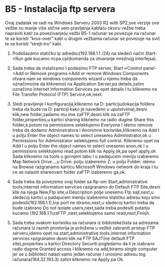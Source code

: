 B5 - Instalacija ftp servera
============================

Ovaj zadatak se radi na Windows Serveru 2003 R2 with SP2,sve verzije ove vežbe su manje više slične sem pravljenja kabla(u okviru vežbe treba napraviti kabl za povezivanje)u vežbi B5-1 računar se povezuje na računar te se koristi “kros-over” kabl u drugim vežbama računar se povezuje na svič te se koristi “strejt-tru” kabl.

1.  Podešavamo statičku ip adredsu(192.168.1.1 /24) na sledeći način Start->Run gde kucamo ncpa.cpl(komanda za  otvaranje mrežnog interfejsa).

2.	Sada treba da instaliramo I  podesimo FTP server, Start->Control panel->Add or Remove programs->Add or remove Windows Components otvara nam se windows components wizard u njemu treba da označimo(ne da kliknemo) na Application Server,pa details,zatim označimo  Internet Information Services pa opet details I tu kliknemo na File Transfer Protocol (FTP) Service,ok,next.

3.	Sledi pravljenje I konfiguracija,kliknemo na D: particiju(lokacija foldera treba da bude na D: particiji kako je navedeno u uputstvima),desni klik,new folder,zadamo mu ime zaFTP,desni klik na zaFTP folder,properties,u kartici sharing kliknemo na radio dugme Share this folder,a potom na permissions selektujemo Everyone I idemo remove treba da dodamo Administratora I Anonimne korisnike,kliknemo na Add I u polju Enter the object names to select unesemo Administrator,ok u Permissions for Administrator selektujemo full control.
Kliknemo opet na Add I u polju Enter the object names to select unesemo anon,ok I u permissions selektujemo read,potom klik na Apply,ok,pa opet apply,ok
Sada kliknemo na tools u gornjem tabu I u padajucem meniju izaberemo Map Network Drive...,u Drive: polju izaberemo Z: u polju Folder: idemo na Browse razgranamo karticu Microsoft Windows network do kraja I tu ce se nalaziti shareovani folder zaFTP izaberemo ga,ok.

4. Sada treba da povezemo ovaj folder sa ftp-om Start,administrative tools,internet information services razgranamo do Default FTP Site,desni klik na njega New,Ftp site,u Description polje unesemo Ftp sajt,next,u sledecoj kartici u padajucem meniju izaberemo statičku adresu koju smo podesili(192.168.1.1),tcp port ne diramo,next,u sledecoj kartici treba da bude izabrano Do not isolate users,next,sada treba podesiti putanju kucamo \\192.168.1.1\zaFTP ,next,selektujemo samo read,next,Finish.

5. Sada treba svakom korisniku sa računara iz biblioteke(lista sa adresama računara iz raznih prostorija je priložena u vežbi) zabraniti pristup FTP serveru,idemo opet na start,administrative tools,internet information services razgranamo desni klik na FTP SAJT(ne default FTP site),properties u kartici Directory Securiti pogledamo da li je izabrano radio dugme Granted access I kliknemo na add,biramo single computer jer se u biblioteci nalazi samo jedan računar I unosimo adresu tog računara(164.32.193.3) zatim kliknemo na Apply pa Ok.
